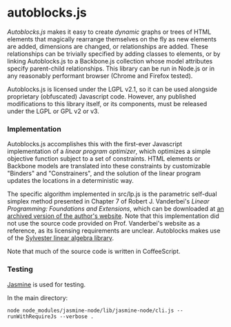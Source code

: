 autoblocks.js
=============

*Autoblocks.js* makes it easy to create _dynamic_ graphs or trees
of HTML elements that magically rearrange themselves on the fly
as new elements are added, dimensions are changed, or
relationships are added. These relationships can be trivially
specified by adding classes to elements, or by linking
Autoblocks.js to a Backbone.js collection whose model attributes
specify parent-child relationships. This library can be run in
Node.js or in any reasonably performant browser 
(Chrome and Firefox tested).

Autoblocks.js is licensed under the LGPL v2.1, so it can be used
alongside proprietary (obfuscated) Javascript code.
However, any published modifications to this library itself, or its
components, must be released under the LGPL or GPL v2 or v3.

### Implementation

Autoblocks.js accomplishes this with the first-ever Javascript
implementation of a *linear program optimizer*, which optimizes
a simple objective function subject to a set of constraints.
HTML elements or Backbone models are translated into these
constraints by customizable "Binders" and "Constrainers", 
and the solution of the linear program updates the locations in a deterministic way.

The specific algorithm implemented in src/lp.js is the 
parametric self-dual simplex method presented in Chapter 7 of
Robert J. Vanderbei's _Linear Programming: Foundations and Extensions_,
which can be downloaded at 
[an archived version of the author's website][1].
Note that this implementation did not use the source code provided
on Prof. Vanderbei's website as a reference, as its 
licensing requirements are unclear. Autoblocks makes use of the 
[Sylvester linear algebra library][2].

Note that much of the source code is written in CoffeeScript.

### Testing

[Jasmine][3] is used for testing.

In the main directory:

    node node_modules/jasmine-node/lib/jasmine-node/cli.js --runWithRequireJs --verbose .

[1]: http://web.archive.org/web/20061217004330/http://www.princeton.edu/~rvdb/LPbook/online.html
[2]: http://sylvester.jcoglan.com/
[3]: https://jasmine.github.io/
